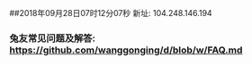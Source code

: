 ##2018年09月28日07时12分07秒 新址: 104.248.146.194
### 兔友常见问题及解答: https://github.com/wanggonging/d/blob/w/FAQ.md
